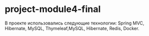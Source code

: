 # project-module4-final


В проекте использовались следующие технологии: Spring MVC, Hibernate, MySQL, Thymeleaf,MySQL, Hibernate, Redis, Docker.
